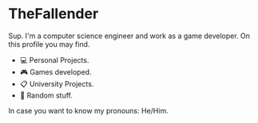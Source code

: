 # TheFallender
Sup. I'm a computer science engineer and work as a game developer. On this profile you may find.
- 💻 Personal Projects.
- 🎮 Games developed.
- 📋 University Projects.
- 🔢 Random stuff.

In case you want to know my pronouns: He/Him.
